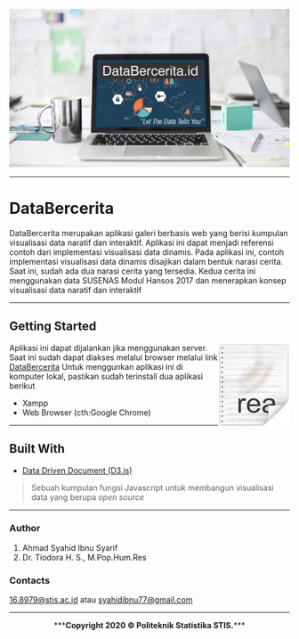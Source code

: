 ![Bekgron](img/bekgronn5.jpg?raw=true)

---

# DataBercerita
DataBercerita merupakan aplikasi galeri berbasis web yang berisi kumpulan visualisasi data naratif dan interaktif. Aplikasi ini dapat menjadi referensi contoh dari implementasi visualisasi data dinamis. Pada aplikasi ini, contoh implementasi visualisasi data dinamis disajikan dalam bentuk narasi cerita. Saat ini, sudah ada dua narasi cerita yang tersedia. Kedua cerita ini menggunakan data SUSENAS Modul Hansos 2017 dan menerapkan konsep visualisasi data naratif dan interaktif

---

## Getting Started

<img src="img/icon.png" align="right" />

Aplikasi ini dapat dijalankan jika menggunakan server. Saat ini sudah dapat diakses melalui browser melalui link [DataBercerita](syahidibnoe.github.io/databercerita.id)
Untuk menggunkan aplikasi ini di komputer lokal, pastikan sudah terinstall dua aplikasi berikut
- Xampp
- Web Browser (cth:Google Chrome)

---

## Built With

* [Data Driven Document (D3.js)](d3js.org/)
>Sebuah kumpulan fungsi Javascript untuk membangun visualisasi data yang berupa _open source_

---

### Author

1. Ahmad Syahid Ibnu Syarif
2. Dr. Tiodora H. S., M.Pop.Hum.Res

### Contacts
16.8979@stis.ac.id atau syahidibnu77@gmail.com

---

<p align="center"> ***<b>Copyright 2020 © Politeknik Statistika STIS.</b>*** </p>
